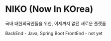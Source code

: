 # NIKO (Now In KOrea)

국내 대한외국인들을 위한, 이제까지 없던 새로운 플랫폼 

BackEnd - Java, Spring Boot
FrontEnd - not yet
